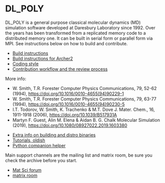 # DL_POLY

DL_POLY is a general purpose classical molecular dynamics (MD) simulation software developed at Daresbury Laboratory since 1992.
Over the years has been transformed from a replicated memory code to a distributed memory one.
It can be built in serial form or parallel form via MPI. See instructions below on how to build and contribute.

* [Build instructions](./building.md)
* [Build instructions for Archer2](https://ccp5.gitlab.io/dlpoly-setup/archer2.html)
* [Coding style](./coding_style.md)
* [Contribution workflow and the review process](./contributing.md)

More info:

- W. Smith, T.R. Forester
  Computer Physics Communications, 79, 52-62 (1994), https://doi.org/10.1016/0010-4655(94)90229-1
- W. Smith, T.R. Forester
  Computer Physics Communications, 79, 63-77 (1994), https://doi.org/10.1016/0010-4655(94)90230-5
- I.T. Todorov, W. Smith, K. Trachenko & M.T. Dove
  J. Mater. Chem., 16, 1911-1918 (2006), https://doi.org/10.1039/B517931A
- Martyn F. Guest, Alin M. Elena & Aidan B. G. Chalk
  Molecular Simulation (2019), https://doi.org/10.1080/08927022.2019.1603380

* [Extra info on building and distro binaries](https://ccp5.gitlab.io/dlpoly-setup/)
* [Tutorials, oldish](https://ccp5.gitlab.io/dlpoly/)
* [Python companion helper](https://pypi.org/project/dlpoly-py/)

Main support channels are the mailing list and matrix room, be sure you check the archive before you start.

* [Mat Sci forum](https://matsci.org/c/dlpoly/28)
* [matrix room](https://matrix.to/#/!MsDOMMiBCBkTvqGxOz:matrix.org/$-Tgf2pIJ9CD732cbG5FEawZiRy8CJlexMbgwD25vvBQ?via=matrix.org)





